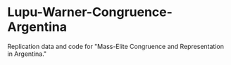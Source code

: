 # Lupu-Warner-Congruence-Argentina
Replication data and code for "Mass-Elite Congruence and Representation in Argentina."
